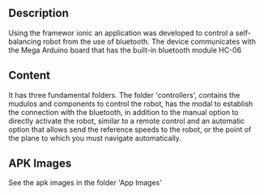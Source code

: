 ## Description

Using the framewor ionic an application was developed to control a self-balancing robot from the use of bluetooth. The device communicates with the Mega Arduino board that has the built-in bluetooth module HC-06

## Content

It has three fundamental folders. The folder 'controllers', contains the mudulos and components to control the robot, has the modal to establish the connection with the bluetooth, in addition to the manual option to directly activate the robot, similar to a remote control and an automatic option that allows send the reference speeds to the robot, or the point of the plane to which you must navigate automatically.

## APK Images
See the apk images in the folder 'App Images'